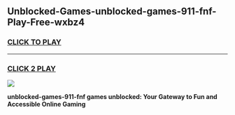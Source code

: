 
## Unblocked-Games-unblocked-games-911-fnf-Play-Free-wxbz4
<h3>
<a href="https://premium76.site?title=unblocked-games-911-fnf&ref=21A">CLICK TO PLAY</a></h3>
<hr>

<h3>
<a href="https://premium76.site?title=unblocked-games-911-fnf&ref=21A">CLICK 2 PLAY</a>
  
</h3>

<a href="https://premium76.site?title=unblocked-games-911-fnf&ref=21A"><img src="https://clearcache.store/games.png"></a>


**unblocked-games-911-fnf games unblocked: Your Gateway to Fun and Accessible Online Gaming**
